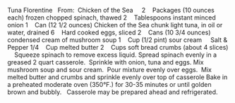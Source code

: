 Tuna Florentine
 
From:  Chicken of the Sea
 
 
2    Packages (10 ounces each) frozen chopped spinach, thawed
2    Tablespoons instant minced onion
1    Can (12 1/2 ounces) Chicken of the Sea chunk light tuna, in oil or water, drained
6    Hard cooked eggs, sliced
2    Cans (10 3/4 ounces) condensed cream of mushroom soup
1    Cup (1/2 pint) sour cream
    Salt & Pepper
1/4    Cup melted butter
2    Cups soft bread crumbs (about 4 slices)
 
 
Squeeze spinach to remove excess liquid. Spread spinach evenly in a greased 2 quart casserole.  Sprinkle with onion, tuna and eggs. 
Mix mushroom soup and sour cream.  Pour mixture evenly over eggs.  Mix melted butter and crumbs and sprinkle evenly over top of casserole
Bake in a preheated moderate oven (350°F.) for 30-35 minutes or until golden brown and bubbly. 
 
Casserole may be prepared ahead and refrigerated.
